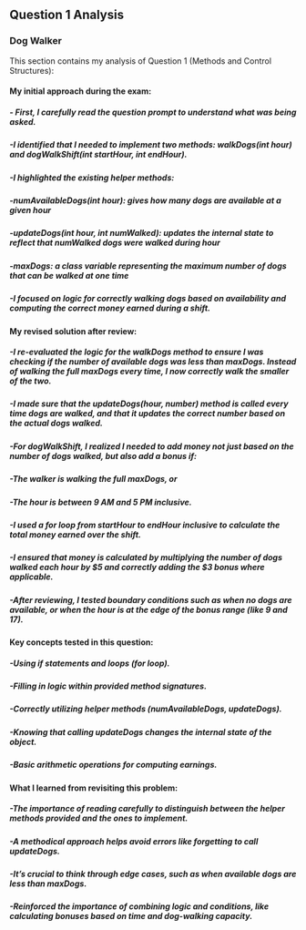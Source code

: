 ## Question 1 Analysis
### Dog Walker

This section contains my analysis of Question 1 (Methods and Control Structures):

#### My initial approach during the exam:
##### - First, I carefully read the question prompt to understand what was being asked.
##### -I identified that I needed to implement two methods: walkDogs(int hour) and dogWalkShift(int startHour, int endHour).
##### -I highlighted the existing helper methods:
##### -numAvailableDogs(int hour): gives how many dogs are available at a given hour
##### -updateDogs(int hour, int numWalked): updates the internal state to reflect that numWalked dogs were walked during hour
##### -maxDogs: a class variable representing the maximum number of dogs that can be walked at one time
##### -I focused on logic for correctly walking dogs based on availability and computing the correct money earned during a shift.


#### My revised solution after review:
##### -I re-evaluated the logic for the walkDogs method to ensure I was checking if the number of available dogs was less than maxDogs. Instead of walking the full maxDogs every time, I now correctly walk the smaller of the two.
##### -I made sure that the updateDogs(hour, number) method is called every time dogs are walked, and that it updates the correct number based on the actual dogs walked.
##### -For dogWalkShift, I realized I needed to add money not just based on the number of dogs walked, but also add a bonus if:
##### -The walker is walking the full maxDogs, or
##### -The hour is between 9 AM and 5 PM inclusive.
##### -I used a for loop from startHour to endHour inclusive to calculate the total money earned over the shift.
##### -I ensured that money is calculated by multiplying the number of dogs walked each hour by $5 and correctly adding the $3 bonus where applicable.
##### -After reviewing, I tested boundary conditions such as when no dogs are available, or when the hour is at the edge of the bonus range (like 9 and 17).

  
#### Key concepts tested in this question:
##### -Using if statements and loops (for loop).
##### -Filling in logic within provided method signatures.
##### -Correctly utilizing helper methods (numAvailableDogs, updateDogs).
##### -Knowing that calling updateDogs changes the internal state of the object.
##### -Basic arithmetic operations for computing earnings.  


#### What I learned from revisiting this problem:
##### -The importance of reading carefully to distinguish between the helper methods provided and the ones to implement.
##### -A methodical approach helps avoid errors like forgetting to call updateDogs.
##### -It’s crucial to think through edge cases, such as when available dogs are less than maxDogs.
##### -Reinforced the importance of combining logic and conditions, like calculating bonuses based on time and dog-walking capacity.
